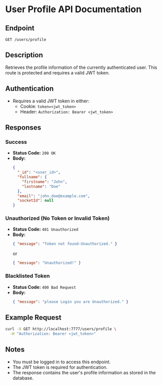# User Profile API Documentation

## Endpoint

`GET /users/profile`

## Description

Retrieves the profile information of the currently authenticated user. This route is protected and requires a valid JWT token.

## Authentication

- Requires a valid JWT token in either:
  - Cookie: `token=<jwt_token>`
  - Header: `Authorization: Bearer <jwt_token>`

## Responses

### Success

- **Status Code:** `200 OK`
- **Body:**
  ```json
  {
    "_id": "<user_id>",
    "fullname": {
      "firstname": "John",
      "lastname": "Doe"
    },
    "email": "john.doe@example.com",
    "socketId": null
  }
  ```

### Unauthorized (No Token or Invalid Token)

- **Status Code:** `401 Unauthorized`
- **Body:**
  ```json
  { "message": "Token not found-Unauthorized." }
  ```
  or
  ```json
  { "message": "Unauthorized!" }
  ```

### Blacklisted Token

- **Status Code:** `400 Bad Request`
- **Body:**
  ```json
  { "message": "please Login you are Unauthorized." }
  ```

## Example Request

```sh
curl -X GET http://localhost:7777/users/profile \
  -H "Authorization: Bearer <jwt_token>"
```

## Notes

- You must be logged in to access this endpoint.
- The JWT token is required for authentication.
- The response contains the user's profile information as stored in the database.